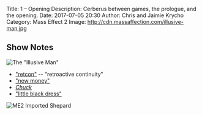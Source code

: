 Title: 1 – Opening
Description: Cerberus between games, the prologue, and the opening.
Date: 2017-07-05 20:30
Author: Chris and Jaimie Krycho
Category: Mass Effect 2
Image: http://cdn.massaffection.com/illusive-man.jpg

## Show Notes

![The "Illusive Man"](http://cdn.massaffection.com/illusive-man.jpg)

- ["retcon"](https://en.wikipedia.org/wiki/Retroactive_continuity) -- "retroactive continuity"
- ["new money"](https://en.wikipedia.org/wiki/Nouveau_riche)
- [_Chuck_](http://www.nbc.com/chuck?nbc=1)
- ["little black dress"](https://en.wikipedia.org/wiki/Little_black_dress)

![ME2 Imported Shepard](http://cdn.massaffection.com/me2-shepard.jpg)